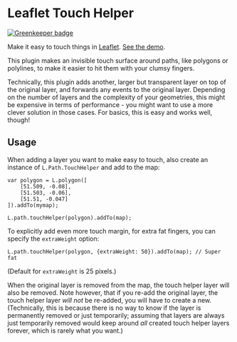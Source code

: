 Leaflet Touch Helper
====================

[![Greenkeeper badge](https://badges.greenkeeper.io/perliedman/leaflet-touch-helper.svg)](https://greenkeeper.io/)

Make it easy to touch things in [Leaflet](http://leafletjs.com/). [See the demo](http://www.liedman.net/leaflet-touch-helper/).

This plugin makes an invisible touch surface around paths, like polygons or polylines, to make it easier to hit them with your clumsy fingers.

Technically, this plugin adds another, larger but transparent layer on top of the original layer, and forwards any events to the original layer.
Depending on the number of layers and the complexity of your geometries, this might be expensive in terms of performance - you might want to use
a more clever solution in those cases. For basics, this is easy and works well, though!

## Usage

When adding a layer you want to make easy to touch, also create an instance of `L.Path.TouchHelper` and add to the map:

```
var polygon = L.polygon([
    [51.509, -0.08],
    [51.503, -0.06],
    [51.51, -0.047]
]).addTo(mymap);

L.path.touchHelper(polygon).addTo(map);
```

To explicitly add even more touch margin, for extra fat fingers, you can specify the `extraWeight` option:

```
L.path.touchHelper(polygon, {extraWeight: 50}).addTo(map); // Super fat
```

(Default for `extraWeight` is 25 pixels.)

When the original layer is removed from the map, the touch helper layer will also be removed. Note however,
that if you re-add the original layer, the touch helper layer _will not_ be re-added, you will have to create
a new. (Technically, this is because there is no way to know if the layer is permanently removed or just
temporarily; assuming that layers are always just temporarily removed would keep around _all_ created touch
helper layers forever, which is rarely what you want.)
